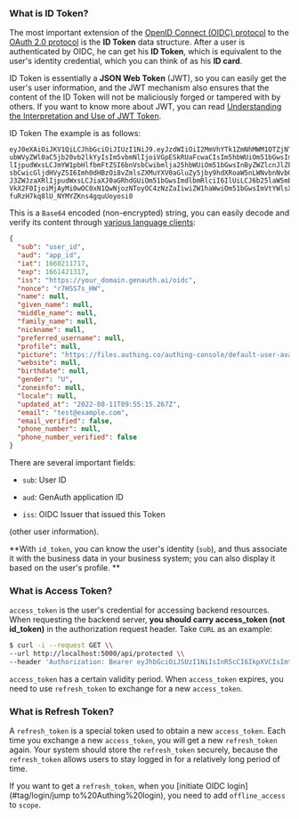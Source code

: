 ### What is ID Token?

The most important extension of the [OpenID Connect (OIDC) protocol](https://openid.net/specs/openid-connect-core-1_0.html) to the [OAuth 2.0 protocol](https://www.rfc-editor.org/rfc/rfc6749) is the **ID Token** data structure. After a user is authenticated by OIDC, he can get his **ID Token**, which is equivalent to the user's identity credential, which you can think of as his **ID card**.

ID Token is essentially a **JSON Web Token** (JWT), so you can easily get the user's user information, and the JWT mechanism also ensures that the content of the ID Token will not be maliciously forged or tampered with by others. If you want to know more about JWT, you can read [Understanding the Interpretation and Use of JWT Token](https://docs.pre.genauth.ai/concepts/jwt-token.html).

ID Token The example is as follows:

```
eyJ0eXAiOiJKV1QiLCJhbGciOiJIUzI1NiJ9.eyJzdWIiOiI2MmVhYTk1ZmNhMWM1OTZjNTk5YjY3OWYiLCJhdWQiOiI2MmY3MzNhNzE0OGJmOTU4YWYxZTU0MTAiLCJpYXQiOjE2NjA4MDE1MjEsImV4cCI6MTY2MjAxMTEyMSwiaXNzIjoiaHR0cHM6Ly9zYWRkZGYuY2o ubWVyZWl0aC5jb20vb2lkYyIsIm5vbmNlIjoiVGpESkRUaFcwaCIsIm5hbWUiOm51bGwsImdpdmVuX25hbWUiOm51bGwsIm1pZGRsZV9uYW1 lIjpudWxsLCJmYW1pbHlfbmFtZSI6bnVsbCwibmlja25hbWUiOm51bGwsInByZWZlcnJlZF91c2VybmFtZSI6bnVsbCwicHJvZmlsZSI6bnV sbCwicGljdHVyZSI6Imh0dHBzOi8vZmlsZXMuYXV0aGluZy5jby9hdXRoaW5nLWNvbnNvbGUvZGVmYXVsdC11c2VyLWF2YXRhci5wbmciLC J3ZWJzaXRlIjpudWxsLCJiaXJ0aGRhdGUiOm51bGwsImdlbmRlciI6IlUiLCJ6b25laW5mbyI6bnVsbCwibG9jYWxlIjpudWxsLCJ1cGRhdG VkX2F0IjoiMjAyMi0wOC0xN1QwNjozNToyOC4zNzZaIiwiZW1haWwiOm51bGwsImVtYWlsX3ZlcmlmaWVkIjpmYWxzZSwicGhvbmVfbnVtYmVyIjpudWxsLCJwaG9uZV9udW1iZXJfdmVyaWZpZWQiOmZhbHNlfQ.KDCWkSCxek_-fuRzH7kq8lU_NYMYZKns4gquUoyosi0
```

This is a `Base64` encoded (non-encrypted) string, you can easily decode and verify its content through [various language clients](https://jwt.io/):

```json
{
  "sub": "user_id",
  "aud": "app_id",
  "iat": 1660211717,
  "exp": 1661421317,
  "iss": "https://your_domain.genauth.ai/oidc",
  "nonce": "r7HSS7s_HW",
  "name": null,
  "given_name": null,
  "middle_name": null,
  "family_name": null,
  "nickname": null,
  "preferred_username": null,
  "profile": null,
  "picture": "https://files.authing.co/authing-console/default-user-avatar.png",
  "website": null,
  "birthdate": null,
  "gender": "U",
  "zoneinfo": null,
  "locale": null,
  "updated_at": "2022-08-11T09:55:15.267Z",
  "email": "test@example.com",
  "email_verified": false,
  "phone_number": null,
  "phone_number_verified": false
}
```

There are several important fields:

- `sub`: User ID

- `aud`: GenAuth application ID

- `iss`: OIDC Issuer that issued this Token

(other user information).

**With `id_token`, you can know the user's identity (`sub`), and thus associate it with the business data in your business system; you can also display it based on the user's profile. **

### What is Access Token?

`access_token` is the user's credential for accessing backend resources. When requesting the backend server, **you should carry access_token (not id_token)** in the authorization request header. Take `CURL` as an example:

```bash
$ curl -i --request GET \\
--url http://localhost:5000/api/protected \\
--header 'Authorization: Bearer eyJhbGciOiJSUzI1NiIsInR5cCI6IkpXVCIsImtpZCI6IlRmTE90M0xibjhfYThwUk11ZXNzYW1xai1vM0RCQ3MxL W93SExRLVZNcVEifQ.eyJqdGkiOiJTUWxFSGRzTk54MDc4TThwT1R6djMiLCJpYXQiOjE2MTk1MzA4MzQsImV4cCI6 MTYxOTUzNDQzNCwic2NvcGUiOiJvcGVuaWQiLCJpc3MiOiJodHRwczovL29pZGMxLmF1dGhpbmcuY24vb2lkYyIsIm F1ZCI6IjYwNTA3NTFhZWQwZjI5YmY3NzIzYzdhOCIsImF6cCI6IjVmMTdhNTI5ZjY0ZmIwMDliNzk0YTJmZiJ9.Qst hJdDM5TNtfQOAzy6EwuedK9r03SzkgE2GQkQCLv8SZJhg-tOIKzHqjDDUmRTkJPLl3HHQTUAzfS3UUYwOiah3smiYF 7ynx6jukaoGyHTIgXXwavUVmD5j-mnD3kZrLAo-dh5BLBQfLiiE_WlOkQvnKC160K9ETuwQlhx1TGJts0-sMsjsiRx 28EJvdrdWw8CVHGiQVzvCE6kHkYmkO6VTkgEnHNqpRpdB0IysIeKUOWezgGZE-Dmtyam6c8nXW_lr798B194zVyjSOuwGt1tqEfRpBDYiD_ER29aWjH2UbI0pjko_15Ldqno9RgehTJXv5suQ6zdfrER-6b5Bmg'
```

`access_token` has a certain validity period. When `access_token` expires, you need to use `refresh_token` to exchange for a new `access_token`.

### What is Refresh Token?

A `refresh_token` is a special token used to obtain a new `access_token`. Each time you exchange a new `access_token`, you will get a new `refresh_token` again. Your system should store the `refresh_token` securely, because the `refresh_token` allows users to stay logged in for a relatively long period of time.

If you want to get a `refresh_token`, when you [initiate OIDC login](#tag/login/jump to%20Authing%20login), you need to add `offline_access` to `scope`.

</details>

